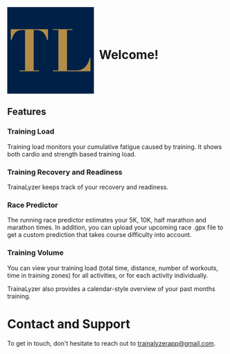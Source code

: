 <div style="display: flex; align-items: center;">
  <img src="AppIcon.png" alt="Images/App Icon" width="200" height="200">
  <h1 style="margin-left: 12px;">Welcome!</h1>
</div>



## Features

### Training Load
Training load monitors your cumulative fatigue caused by training. It shows both cardio and strength based training load. 

### Training Recovery and Readiness
TrainaLyzer keeps track of your recovery and readiness. 

### Race Predictor
The running race predictor estimates your 5K, 10K, half marathon and marathon times. In addition, you can upload your upcoming race .gpx file to get a custom prediction that takes course difficulty into account. 

### Training Volume
You can view your training load (total time, distance, number of workouts, time in training zones) for all activities, or for each activity individually. 

TrainaLyzer also provides a calendar-style overview of your past months training.

<!-- Add more feature sections as needed -->


# Contact and Support
To get in touch, don't hesitate to reach out to trainalyzerapp@gmail.com. 
